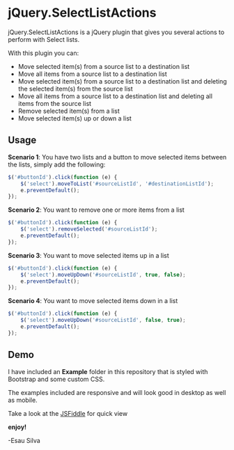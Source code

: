 # jQuery.SelectListActions

jQuery.SelectListActions is a jQuery plugin that gives you several actions to perform with Select lists.

With this plugin you can:

 * Move selected item(s) from a source list to a destination list
 * Move all items from a source list to a destination list
 * Move selected item(s) from a source list to a destination list and deleting the selected item(s) from the source list
 * Move all items from a source list to a destination list and deleting all items from the source list
 * Remove selected item(s) from a list
 * Move selected item(s) up or down a list

## Usage

**Scenario 1**: You have two lists and a button to move selected items between the lists, simply add the following:

```javascript
$('#buttonId').click(function (e) {
    $('select').moveToList('#sourceListId', '#destinationListId');
    e.preventDefault();
});
```
**Scenario 2**: You want to remove one or more items from a list

```javascript
$('#buttonId').click(function (e) {
    $('select').removeSelected('#sourceListId');
    e.preventDefault();
});
```

**Scenario 3**: You want to move selected items up in a list

```javascript
$('#buttonId').click(function (e) {
    $('select').moveUpDown('#sourceListId', true, false);
    e.preventDefault();
});
```

**Scenario 4**: You want to move selected items down in a list

```javascript
$('#buttonId').click(function (e) {
    $('select').moveUpDown('#sourceListId', false, true);
    e.preventDefault();
});
```

## Demo

I have included an **Example** folder in this repository that is styled with Bootstrap and some custom CSS.

The examples included are responsive and will look good in desktop as well as mobile.

Take a look at the [JSFiddle](http://jsfiddle.net/nzdak7aL/) for quick view 

**enjoy!**

 -Esau Silva
